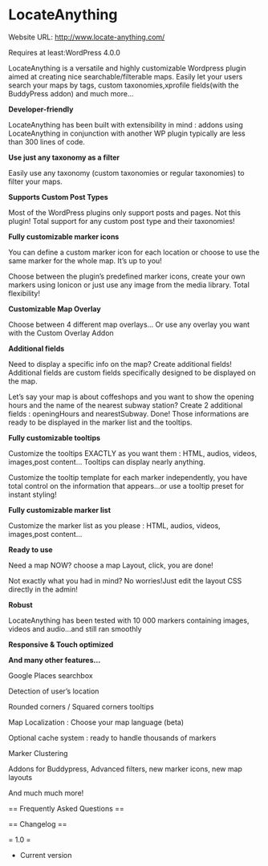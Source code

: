 # LocateAnything

Website URL: http://www.locate-anything.com/

Requires at least:WordPress 4.0.0


LocateAnything is a versatile and highly customizable Wordpress plugin aimed at creating nice searchable/filterable maps.  Easily let your users search your maps by tags, custom taxonomies,xprofile fields(with the BuddyPress addon) and much more... 


**Developer-friendly**

LocateAnything has been built with extensibility in mind : addons using LocateAnything in conjunction with another WP plugin  typically are less than 300 lines of code.  

**Use just any
taxonomy as a filter**

Easily use any
taxonomy (custom taxonomies or regular taxonomies) to filter your
maps.

**Supports Custom
Post Types**

Most of the
WordPress plugins only support posts and pages. Not this plugin!
Total support for any custom post type and their taxonomies!

**Fully
customizable marker icons**

You can define a
custom marker icon for each location or choose to use the same marker
for the whole map. It’s up to you!

Choose between the
plugin’s predefined marker icons, create your own markers using
Ionicon or just use any image from the media library. Total
flexibility!

**Customizable Map
Overlay**

Choose between 4
different map overlays… Or use any overlay you want with the Custom
Overlay Addon

**Additional fields**

Need to display a
specific info on the map? Create additional fields! Additional fields
are custom fields specifically designed to be displayed on the map.

Let’s say your map
is about coffeshops and you want to show the opening hours and the
name of the nearest subway station? Create 2 additional fields :
openingHours and nearestSubway. Done! Those informations are ready to
be displayed in the marker list and the tooltips.

**Fully
customizable tooltips**

Customize the
tooltips EXACTLY as you want them : HTML, audios, videos, images,post
content… Tooltips can display nearly anything.

Customize the
tooltip template for each marker independently, you have total
control on the information that appears…or use a tooltip preset for
instant styling!

**Fully
customizable marker list**

Customize the marker
list as you please : HTML, audios, videos, images,post content…

**Ready to use**

Need a map NOW?
choose a map Layout, click, you are done!

Not exactly what you
had in mind? No worries!Just edit the layout CSS directly in the
admin!

**Robust**

LocateAnything has
been tested with 10 000 markers containing images, videos and
audio…and still ran smoothly

**Responsive &
Touch optimized**

**And many other
features…**

Google Places
searchbox

Detection of user’s
location

Rounded corners /
Squared corners tooltips

Map Localization :
Choose your map language (beta)

Optional cache
system : ready to handle thousands of markers

Marker Clustering

Addons for
Buddypress, Advanced filters, new marker icons, new map layouts

And much much more!



== Frequently Asked Questions ==




== Changelog ==

= 1.0 =
* Current version



